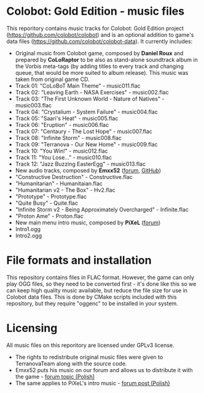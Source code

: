 # Colobot: Gold Edition - music files
This reporitory contains music tracks for Colobot: Gold Edition project (https://github.com/colobot/colobot) and is an optional addition to game's data files (https://github.com/colobot/colobot-data).
It currently includes:
* Original music from Colobot game, composed by **Daniel Roux** and prepared by **CoLoRaptor** to be also as stand-alone soundtrack album in the Vorbis meta-tags (by adding titles to every track and changing queue, that would be more suited to album release). This music was taken from original game CD.
 * Track 01: "CoLoBoT Main Theme" - music011.flac
 * Track 02: "Leaving Earth - NASA Exercises" - music002.flac
 * Track 03: "The First Unknown World - Nature of Natives" - music003.flac
 * Track 04: "Crystalium - System Failure" - music004.flac
 * Track 05: "Saari's Heat" - music005.flac
 * Track 06: "Eruption" - music006.flac
 * Track 07: "Centaury - The Lost Hope" - music007.flac
 * Track 08: "Infinite Storm" - music008.flac
 * Track 09: "Terranova - Our New Home" - music009.flac
 * Track 10: "You Win!" - music012.flac
 * Track 11: "You Lose..." - music010.flac
 * Track 12: "Jazz Buzzing EasterEgg" - music013.flac
* New audio tracks, composed by **Emxx52** ([forum](http://colobot.info/forum/memberlist.php?mode=viewprofile&u=68), [GitHub](https://github.com/Emxx52))
 * "Constructive Destruction" - Constructive.flac
 * "Humanitarian" - Humanitaian.flac
 * "Humanitarian v2 - The Box" - Hv2.flac
 * "Prototype" - Prototype.flac
 * "Quite Busy" - Quite.flac
 * "Infinite Storm v2 - Being Approximately Overcharged" - Infinite.flac
 * "Proton Ame" - Proton.flac
* New main menu intro music, composed by **PiXeL** ([forum](http://colobot.info/forum/memberlist.php?mode=viewprofile&u=243))
 * Intro1.ogg
 * Intro2.ogg

# File formats and installation
This repository contains files in FLAC format. However, the game can only play OGG files, so they need to be converted first - it's done like this so we can keep high quality music available, but reduce the file size for use in Colobot data files. This is done by CMake scripts included with this repository, but they require "oggenc" to be installed in your system.

# Licensing
All music files on this reporitory are licensed under GPLv3 license.
* The rights to redistribute original music files were given to TerranovaTeam along with the source code.
* Emxx52 puts his music on our forum and allows us to distribute it with the game - [forum topic (Polish)](http://colobot.info/forum/viewtopic.php?p=3242#p3242)
* The same applies to PiXeL's intro music - [forum post (Polish)](http://colobot.info/forum/viewtopic.php?f=17&t=354&p=3505#p3505)
